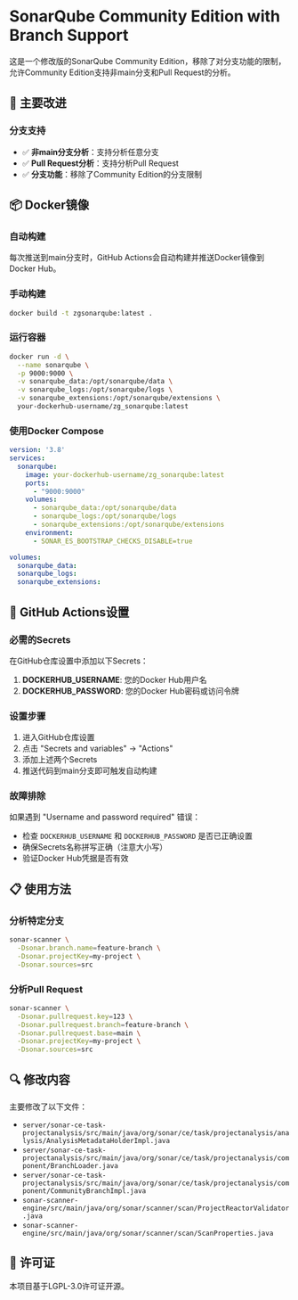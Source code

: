 # SonarQube Community Edition with Branch Support

这是一个修改版的SonarQube Community Edition，移除了对分支功能的限制，允许Community Edition支持非main分支和Pull Request的分析。

## 🚀 主要改进

### 分支支持
- ✅ **非main分支分析**：支持分析任意分支
- ✅ **Pull Request分析**：支持分析Pull Request
- ✅ **分支功能**：移除了Community Edition的分支限制

## 📦 Docker镜像

### 自动构建
每次推送到main分支时，GitHub Actions会自动构建并推送Docker镜像到Docker Hub。

### 手动构建
```bash
docker build -t zgsonarqube:latest .
```

### 运行容器
```bash
docker run -d \
  --name sonarqube \
  -p 9000:9000 \
  -v sonarqube_data:/opt/sonarqube/data \
  -v sonarqube_logs:/opt/sonarqube/logs \
  -v sonarqube_extensions:/opt/sonarqube/extensions \
  your-dockerhub-username/zg_sonarqube:latest
```

### 使用Docker Compose
```yaml
version: '3.8'
services:
  sonarqube:
    image: your-dockerhub-username/zg_sonarqube:latest
    ports:
      - "9000:9000"
    volumes:
      - sonarqube_data:/opt/sonarqube/data
      - sonarqube_logs:/opt/sonarqube/logs
      - sonarqube_extensions:/opt/sonarqube/extensions
    environment:
      - SONAR_ES_BOOTSTRAP_CHECKS_DISABLE=true

volumes:
  sonarqube_data:
  sonarqube_logs:
  sonarqube_extensions:
```

## 🔧 GitHub Actions设置

### 必需的Secrets
在GitHub仓库设置中添加以下Secrets：

1. **DOCKERHUB_USERNAME**: 您的Docker Hub用户名
2. **DOCKERHUB_PASSWORD**: 您的Docker Hub密码或访问令牌

### 设置步骤
1. 进入GitHub仓库设置
2. 点击 "Secrets and variables" → "Actions"
3. 添加上述两个Secrets
4. 推送代码到main分支即可触发自动构建

### 故障排除
如果遇到 "Username and password required" 错误：
- 检查 `DOCKERHUB_USERNAME` 和 `DOCKERHUB_PASSWORD` 是否已正确设置
- 确保Secrets名称拼写正确（注意大小写）
- 验证Docker Hub凭据是否有效

## 📋 使用方法

### 分析特定分支
```bash
sonar-scanner \
  -Dsonar.branch.name=feature-branch \
  -Dsonar.projectKey=my-project \
  -Dsonar.sources=src
```

### 分析Pull Request
```bash
sonar-scanner \
  -Dsonar.pullrequest.key=123 \
  -Dsonar.pullrequest.branch=feature-branch \
  -Dsonar.pullrequest.base=main \
  -Dsonar.projectKey=my-project \
  -Dsonar.sources=src
```

## 🔍 修改内容

主要修改了以下文件：
- `server/sonar-ce-task-projectanalysis/src/main/java/org/sonar/ce/task/projectanalysis/analysis/AnalysisMetadataHolderImpl.java`
- `server/sonar-ce-task-projectanalysis/src/main/java/org/sonar/ce/task/projectanalysis/component/BranchLoader.java`
- `server/sonar-ce-task-projectanalysis/src/main/java/org/sonar/ce/task/projectanalysis/component/CommunityBranchImpl.java`
- `sonar-scanner-engine/src/main/java/org/sonar/scanner/scan/ProjectReactorValidator.java`
- `sonar-scanner-engine/src/main/java/org/sonar/scanner/scan/ScanProperties.java`

## 📝 许可证

本项目基于LGPL-3.0许可证开源。
